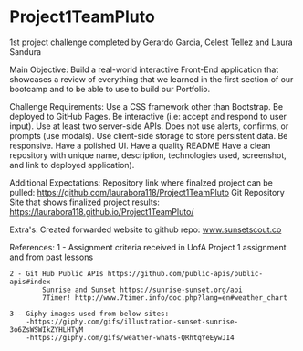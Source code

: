 # Project1TeamPluto
1st project challenge completed by Gerardo Garcia, Celest Tellez and Laura Sandura

Main Objective:
    Build a real-world interactive Front-End application that showcases a review of everything that we learned in the first section of our bootcamp and to be able to use to build our Portfolio. 

Challenge Requirements: 
    Use a CSS framework other than Bootstrap.
    Be deployed to GitHub Pages.
    Be interactive (i.e: accept and respond to user input).
    Use at least two server-side APIs.
    Does not use alerts, confirms, or prompts (use modals).
    Use client-side storage to store persistent data.
    Be responsive.
    Have a polished UI.
    Have a quality README
    Have a clean repository with unique name, description, technologies used, screenshot, and link to deployed application).

Additional Expectations:
    Repository link where finalzed project can be pulled: https://github.com/laurabora118/Project1TeamPluto
    Git Repository Site that shows finalized project results: https://laurabora118.github.io/Project1TeamPluto/

Extra's:
    Created forwarded website to github repo:   www.sunsetscout.co

References:
    1 - Assignment criteria received in UofA Project 1 assignment and from past lessons

    2 - Git Hub Public APIs https://github.com/public-apis/public-apis#index
            Sunrise and Sunset https://sunrise-sunset.org/api
            7Timer! http://www.7timer.info/doc.php?lang=en#weather_chart

    3 - Giphy images used from below sites:
        -https://giphy.com/gifs/illustration-sunset-sunrise-3o6ZsWSWIkZYHLHTyM
        -https://giphy.com/gifs/weather-whats-QRhtqYeEywJI4
